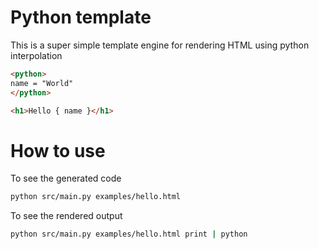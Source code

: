 # Python template

This is a super simple template engine for rendering HTML using python interpolation

```html
<python>
name = "World"
</python>

<h1>Hello { name }</h1>
```

# How to use

To see the generated code
```bash
python src/main.py examples/hello.html
```

To see the rendered output
```bash
python src/main.py examples/hello.html print | python
```
